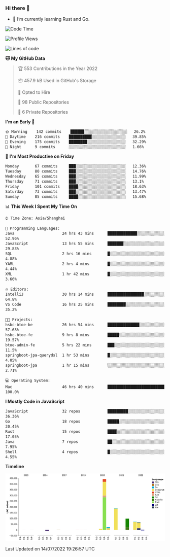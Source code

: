 ### Hi there 👋

- 🌱 I’m currently learning Rust and Go.

<!--START_SECTION:waka-->
![Code Time](http://img.shields.io/badge/Code%20Time-580%20hrs%2029%20mins-blue)

![Profile Views](http://img.shields.io/badge/Profile%20Views-0-blue)

![Lines of code](https://img.shields.io/badge/From%20Hello%20World%20I%27ve%20Written-895%20Thousand%20lines%20of%20code-blue)

**🐱 My GitHub Data** 

> 🏆 553 Contributions in the Year 2022
 > 
> 📦 457.9 kB Used in GitHub's Storage 
 > 
> 💼 Opted to Hire
 > 
> 📜 98 Public Repositories 
 > 
> 🔑 6 Private Repositories  
 > 
**I'm an Early 🐤** 

```text
🌞 Morning    142 commits    ██████░░░░░░░░░░░░░░░░░░░   26.2% 
🌆 Daytime    216 commits    ██████████░░░░░░░░░░░░░░░   39.85% 
🌃 Evening    175 commits    ████████░░░░░░░░░░░░░░░░░   32.29% 
🌙 Night      9 commits      ░░░░░░░░░░░░░░░░░░░░░░░░░   1.66%

```
📅 **I'm Most Productive on Friday** 

```text
Monday       67 commits     ███░░░░░░░░░░░░░░░░░░░░░░   12.36% 
Tuesday      80 commits     ███░░░░░░░░░░░░░░░░░░░░░░   14.76% 
Wednesday    65 commits     ███░░░░░░░░░░░░░░░░░░░░░░   11.99% 
Thursday     71 commits     ███░░░░░░░░░░░░░░░░░░░░░░   13.1% 
Friday       101 commits    ████░░░░░░░░░░░░░░░░░░░░░   18.63% 
Saturday     73 commits     ███░░░░░░░░░░░░░░░░░░░░░░   13.47% 
Sunday       85 commits     ████░░░░░░░░░░░░░░░░░░░░░   15.68%

```


📊 **This Week I Spent My Time On** 

```text
⌚︎ Time Zone: Asia/Shanghai

💬 Programming Languages: 
Java                     24 hrs 43 mins      █████████████░░░░░░░░░░░░   52.96% 
JavaScript               13 hrs 55 mins      ███████░░░░░░░░░░░░░░░░░░   29.83% 
SQL                      2 hrs 16 mins       █░░░░░░░░░░░░░░░░░░░░░░░░   4.88% 
YAML                     2 hrs 4 mins        █░░░░░░░░░░░░░░░░░░░░░░░░   4.44% 
XML                      1 hr 42 mins        █░░░░░░░░░░░░░░░░░░░░░░░░   3.66%

🔥 Editors: 
IntelliJ                 30 hrs 14 mins      ████████████████░░░░░░░░░   64.8% 
VS Code                  16 hrs 25 mins      ████████░░░░░░░░░░░░░░░░░   35.2%

🐱‍💻 Projects: 
hsbc-btoe-be             26 hrs 54 mins      ██████████████░░░░░░░░░░░   57.63% 
hsbc-btoe-fe             9 hrs 8 mins        █████░░░░░░░░░░░░░░░░░░░░   19.57% 
btoe-admin-fe            5 hrs 22 mins       ███░░░░░░░░░░░░░░░░░░░░░░   11.5% 
springboot-jpa-querydsl  1 hr 53 mins        █░░░░░░░░░░░░░░░░░░░░░░░░   4.05% 
springboot-jpa           1 hr 15 mins        ░░░░░░░░░░░░░░░░░░░░░░░░░   2.71%

💻 Operating System: 
Mac                      46 hrs 40 mins      █████████████████████████   100.0%

```

**I Mostly Code in JavaScript** 

```text
JavaScript               32 repos            █████████░░░░░░░░░░░░░░░░   36.36% 
Go                       18 repos            █████░░░░░░░░░░░░░░░░░░░░   20.45% 
Rust                     15 repos            ████░░░░░░░░░░░░░░░░░░░░░   17.05% 
Java                     7 repos             ██░░░░░░░░░░░░░░░░░░░░░░░   7.95% 
Shell                    4 repos             █░░░░░░░░░░░░░░░░░░░░░░░░   4.55%

```


**Timeline**

![Chart not found](https://raw.githubusercontent.com/elton/elton/main/charts/bar_graph.png) 


 Last Updated on 14/07/2022 19:26:57 UTC
<!--END_SECTION:waka-->

<!--
**elton/elton** is a ✨ _special_ ✨ repository because its `README.md` (this file) appears on your GitHub profile.

Here are some ideas to get you started:

- 🔭 I’m currently working on ...
- 🌱 I’m currently learning ...
- 👯 I’m looking to collaborate on ...
- 🤔 I’m looking for help with ...
- 💬 Ask me about ...
- 📫 How to reach me: ...
- 😄 Pronouns: ...
- ⚡ Fun fact: ...
-->

